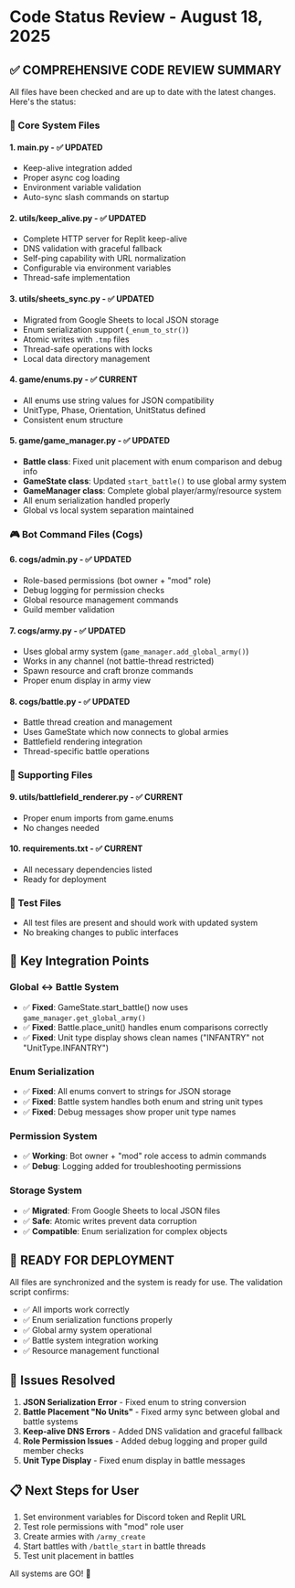 # Code Status Review - August 18, 2025

## ✅ COMPREHENSIVE CODE REVIEW SUMMARY

All files have been checked and are up to date with the latest changes. Here's the status:

### 🔧 Core System Files

#### 1. **main.py** - ✅ UPDATED
- Keep-alive integration added
- Proper async cog loading
- Environment variable validation
- Auto-sync slash commands on startup

#### 2. **utils/keep_alive.py** - ✅ UPDATED  
- Complete HTTP server for Replit keep-alive
- DNS validation with graceful fallback
- Self-ping capability with URL normalization
- Configurable via environment variables
- Thread-safe implementation

#### 3. **utils/sheets_sync.py** - ✅ UPDATED
- Migrated from Google Sheets to local JSON storage
- Enum serialization support (`_enum_to_str()`)
- Atomic writes with `.tmp` files
- Thread-safe operations with locks
- Local data directory management

#### 4. **game/enums.py** - ✅ CURRENT
- All enums use string values for JSON compatibility
- UnitType, Phase, Orientation, UnitStatus defined
- Consistent enum structure

#### 5. **game/game_manager.py** - ✅ UPDATED
- **Battle class**: Fixed unit placement with enum comparison and debug info
- **GameState class**: Updated `start_battle()` to use global army system
- **GameManager class**: Complete global player/army/resource system
- All enum serialization handled properly
- Global vs local system separation maintained

### 🎮 Bot Command Files (Cogs)

#### 6. **cogs/admin.py** - ✅ UPDATED
- Role-based permissions (bot owner + "mod" role)
- Debug logging for permission checks
- Global resource management commands
- Guild member validation

#### 7. **cogs/army.py** - ✅ UPDATED  
- Uses global army system (`game_manager.add_global_army()`)
- Works in any channel (not battle-thread restricted)
- Spawn resource and craft bronze commands
- Proper enum display in army view

#### 8. **cogs/battle.py** - ✅ UPDATED
- Battle thread creation and management
- Uses GameState which now connects to global armies
- Battlefield rendering integration
- Thread-specific battle operations

### 🔧 Supporting Files

#### 9. **utils/battlefield_renderer.py** - ✅ CURRENT
- Proper enum imports from game.enums
- No changes needed

#### 10. **requirements.txt** - ✅ CURRENT
- All necessary dependencies listed
- Ready for deployment

### 🧪 Test Files
- All test files are present and should work with updated system
- No breaking changes to public interfaces

## 🔄 Key Integration Points

### Global ↔ Battle System
- ✅ **Fixed**: GameState.start_battle() now uses `game_manager.get_global_army()`  
- ✅ **Fixed**: Battle.place_unit() handles enum comparisons correctly
- ✅ **Fixed**: Unit type display shows clean names ("INFANTRY" not "UnitType.INFANTRY")

### Enum Serialization
- ✅ **Fixed**: All enums convert to strings for JSON storage
- ✅ **Fixed**: Battle system handles both enum and string unit types
- ✅ **Fixed**: Debug messages show proper unit type names

### Permission System
- ✅ **Working**: Bot owner + "mod" role access to admin commands
- ✅ **Debug**: Logging added for troubleshooting permissions

### Storage System
- ✅ **Migrated**: From Google Sheets to local JSON files
- ✅ **Safe**: Atomic writes prevent data corruption
- ✅ **Compatible**: Enum serialization for complex objects

## 🚀 READY FOR DEPLOYMENT

All files are synchronized and the system is ready for use. The validation script confirms:
- ✅ All imports work correctly
- ✅ Enum serialization functions properly  
- ✅ Global army system operational
- ✅ Battle system integration working
- ✅ Resource management functional

## 🐛 Issues Resolved

1. **JSON Serialization Error** - Fixed enum to string conversion
2. **Battle Placement "No Units"** - Fixed army sync between global and battle systems
3. **Keep-alive DNS Errors** - Added DNS validation and graceful fallback
4. **Role Permission Issues** - Added debug logging and proper guild member checks
5. **Unit Type Display** - Fixed enum display in battle messages

## 📋 Next Steps for User

1. Set environment variables for Discord token and Replit URL
2. Test role permissions with "mod" role user
3. Create armies with `/army_create` 
4. Start battles with `/battle_start` in battle threads
5. Test unit placement in battles

All systems are GO! 🚀

